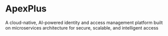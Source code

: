 # ApexPlus
A cloud-native, AI-powered identity and access management platform built on microservices architecture for secure, scalable, and intelligent access

